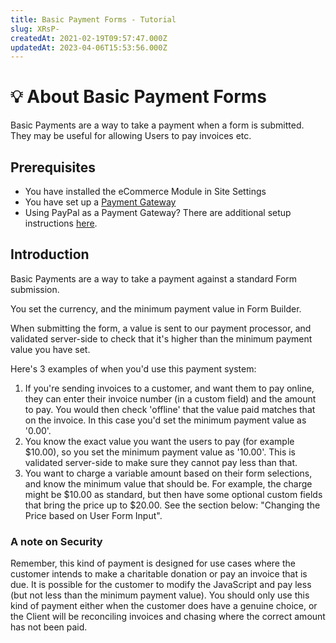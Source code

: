 ```yaml
---
title: Basic Payment Forms - Tutorial
slug: XRsP-
createdAt: 2021-02-19T09:57:47.000Z
updatedAt: 2023-04-06T15:53:56.000Z
---
```


# 💡 About Basic Payment Forms

Basic Payments are a way to take a payment when a form is submitted. They may be useful for allowing Users to pay invoices etc.

## Prerequisites

* You have installed the eCommerce Module in Site Settings
* You have set up a [Payment Gateway](https://help.siteglide.com/article/161-ecommerce-subscriptions-setting-up-your-payment-gateway-and-settings)
* Using PayPal as a Payment Gateway? There are additional setup instructions [here](https://help.siteglide.com/article/165-payment-gateways).

## Introduction

Basic Payments are a way to take a payment against a standard Form submission.

You set the currency, and the minimum payment value in Form Builder.

When submitting the form, a value is sent to our payment processor, and validated server-side to check that it's higher than the minimum payment value you have set.

Here's 3 examples of when you'd use this payment system:

1. If you're sending invoices to a customer, and want them to pay online, they can enter their invoice number (in a custom field) and the amount to pay. You would then check 'offline' that the value paid matches that on the invoice. In this case you'd set the minimum payment value as '0.00'.
2. You know the exact value you want the users to pay (for example $10.00), so you set the minimum payment value as '10.00'. This is validated server-side to make sure they cannot pay less than that.
3. You want to charge a variable amount based on their form selections, and know the minimum value that should be. For example, the charge might be $10.00 as standard, but then have some optional custom fields that bring the price up to $20.00. See the section below: "Changing the Price based on User Form Input".

### A note on Security

Remember, this kind of payment is designed for use cases where the customer intends to make a charitable donation or pay an invoice that is due. It is possible for the customer to modify the JavaScript and pay less (but not less than the minimum payment value). You should only use this kind of payment either when the customer does have a genuine choice, or the Client will be reconciling invoices and chasing where the correct amount has not been paid.
